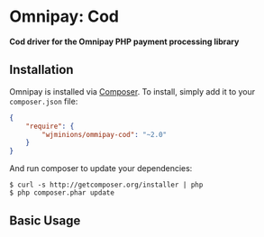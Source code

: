 # Omnipay: Cod

**Cod driver for the Omnipay PHP payment processing library**


## Installation

Omnipay is installed via [Composer](http://getcomposer.org/). To install, simply add it
to your `composer.json` file:

```json
{
    "require": {
        "wjminions/ommipay-cod": "~2.0"
    }
}
```

And run composer to update your dependencies:

    $ curl -s http://getcomposer.org/installer | php
    $ php composer.phar update

## Basic Usage
